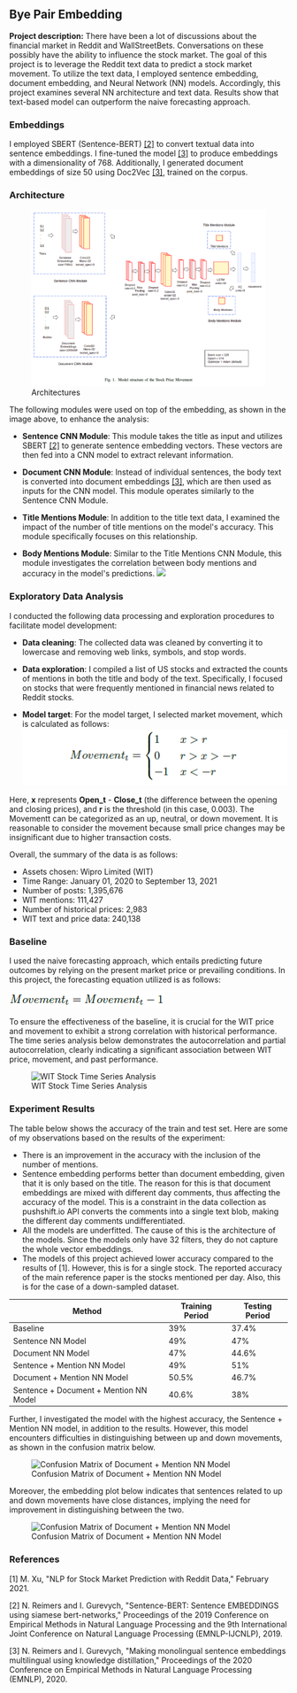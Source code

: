 ## Bye Pair Embedding

**Project description:** There have been a lot of discussions about the financial market in Reddit and WallStreetBets. Conversations on these possibly have the ability to influence the stock market. The goal of this project is to leverage the Reddit text data to predict a stock market movement. To utilize the text data, I employed sentence embedding, document embedding, and Neural Network (NN) models. Accordingly, this project examines several NN architecture and text data. Results show that text-based model can outperform the naive forecasting approach.

### Embeddings

I employed SBERT (Sentence-BERT) [[2]](#2) to convert textual data into sentence embeddings. I fine-tuned the model [[3]](#3) to produce embeddings with a dimensionality of 768. Additionally, I generated document embeddings of size 50 using Doc2Vec [[3]](#3), trained on the corpus.

### Architecture

<figure>
  <img src="images/nlp/1/architecture.png?raw=true" alt="Architectures"/>
  <figcaption>Architectures</figcaption>
</figure>

The following modules were used on top of the embedding, as shown in the image above, to enhance the analysis:

-   **Sentence CNN Module**: This module takes the title as input and utilizes SBERT [[2]](#2) to generate sentence embedding vectors. These vectors are then fed into a CNN model to extract relevant information.

-   **Document CNN Module**: Instead of individual sentences, the body text is converted into document embeddings [[3]](#3), which are then used as inputs for the CNN model. This module operates similarly to the Sentence CNN Module.

-   **Title Mentions Module**: In addition to the title text data, I examined the impact of the number of title mentions on the model's accuracy. This module specifically focuses on this relationship.

-   **Body Mentions Module**: Similar to the Title Mentions CNN Module, this module investigates the correlation between body mentions and accuracy in the model's predictions.
    <img src="images/nlp/1/overview.png?raw=true"/>

### Exploratory Data Analysis

I conducted the following data processing and exploration procedures to facilitate model development:

-   **Data cleaning**: The collected data was cleaned by converting it to lowercase and removing web links, symbols, and stop words.

-   **Data exploration**: I compiled a list of US stocks and extracted the counts of mentions in both the title and body of the text. Specifically, I focused on stocks that were frequently mentioned in financial news related to Reddit stocks.

-   **Model target**: For the model target, I selected market movement, which is calculated as follows:
    <img src="images/nlp/1/movement_eq.png?raw=true"/>

Here, **x** represents **Open_t** - **Close_t** (the difference between the opening and closing prices), and **r** is the threshold (in this case, 0.003). The Movementt can be categorized as an up, neutral, or down movement. It is reasonable to consider the movement because small price changes may be insignificant due to higher transaction costs.

Overall, the summary of the data is as follows:

-   Assets chosen: Wipro Limited (WIT)
-   Time Range: January 01, 2020 to September 13, 2021
-   Number of posts: 1,395,676
-   WIT mentions: 111,427
-   Number of historical prices: 2,983
-   WIT text and price data: 240,138

### Baseline

I used the naive forecasting approach, which entails predicting future outcomes by relying on the present market price or prevailing conditions. In this project, the forecasting equation utilized is as follows:

<img src="images/nlp/1/baseline_eq.png?raw=true"/>

To ensure the effectiveness of the baseline, it is crucial for the WIT price and movement to exhibit a strong correlation with historical performance. The time series analysis below demonstrates the autocorrelation and partial autocorrelation, clearly indicating a significant association between WIT price, movement, and past performance.

<figure>
    <img src="images/nlp/1/wit_time_series_analysis.png.png?raw=true" alt="WIT Stock Time Series Analysis"/>
  <figcaption>WIT Stock Time Series Analysis</figcaption>
</figure>

### Experiment Results

The table below shows the accuracy of the train and test set. Here are some of my observations based on the results of the experiment:

-   There is an improvement in the accuracy with the inclusion of the number of mentions.
-   Sentence embedding performs better than document embedding, given that it is only based on the title. The reason for this is that document embeddings are mixed with different day comments, thus affecting the accuracy of the model. This is a constraint in the data collection as pushshift.io API converts the comments into a single text blob, making the different day comments undifferentiated.
-   All the models are underfitted. The cause of this is the architecture of the models. Since the models only have 32 filters, they do not capture the whole vector embeddings.
-   The models of this project achieved lower accuracy compared to the results of [1]. However, this is for a single stock. The reported accuracy of the main reference paper is the stocks mentioned per day. Also, this is for the case of a down-sampled dataset.

| Method                                 | Training Period | Testing Period |
| -------------------------------------- | --------------- | -------------- |
| Baseline                               | 39%             | 37.4%          |
| Sentence NN Model                      | 49%             | 47%            |
| Document NN Model                      | 47%             | 44.6%          |
| Sentence + Mention NN Model            | 49%             | 51%            |
| Document + Mention NN Model            | 50.5%           | 46.7%          |
| Sentence + Document + Mention NN Model | 40.6%           | 38%            |

Further, I investigated the model with the highest accuracy, the Sentence + Mention NN model, in addition to the results. However, this model encounters difficulties in distinguishing between up and down movements, as shown in the confusion matrix below.

<figure>
    <img src="images/nlp/1/confusion_matrix.png.png?raw=true" alt="Confusion Matrix of Document + Mention NN Model"/>
  <figcaption>Confusion Matrix of Document + Mention NN Model</figcaption>
</figure>

Moreover, the embedding plot below indicates that sentences related to up and down movements have close distances, implying the need for improvement in distinguishing between the two.

<figure>
    <img src="images/nlp/1/embeddings.png.png?raw=true" alt="Confusion Matrix of Document + Mention NN Model"/>
  <figcaption>Confusion Matrix of Document + Mention NN Model</figcaption>
</figure>

### References

<a id="1">[1]</a>
M. Xu, "NLP for Stock Market Prediction with Reddit Data," February 2021.

<a id="2">[2]</a>
N. Reimers and I. Gurevych, "Sentence-BERT: Sentence EMBEDDINGS using siamese bert-networks," Proceedings of the 2019 Conference on Empirical Methods in Natural Language Processing and the 9th International Joint Conference on Natural Language Processing (EMNLP-IJCNLP), 2019.

<a id="3">[3]</a>
N. Reimers and I. Gurevych, "Making monolingual sentence embeddings multilingual using knowledge distillation," Proceedings of the 2020 Conference on Empirical Methods in Natural Language Processing (EMNLP), 2020.
